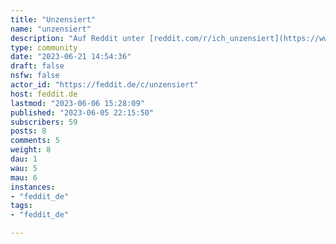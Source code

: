 ```yaml
---
title: "Unzensiert" 
name: "unzensiert"
description: "Auf Reddit unter [reddit.com/r/ich_unzensiert](https://www.reddit.com/r/ich_unzensiert) zu finden. Auf Feddit als !unzensiert."
type: community
date: "2023-06-21 14:54:36"
draft: false
nsfw: false
actor_id: "https://feddit.de/c/unzensiert"
host: feddit.de
lastmod: "2023-06-06 15:28:09"
published: "2023-06-05 22:15:50"
subscribers: 59
posts: 8
comments: 5
weight: 8
dau: 1
wau: 5
mau: 6
instances:
- "feddit_de"
tags: 
- "feddit_de"

---
```

